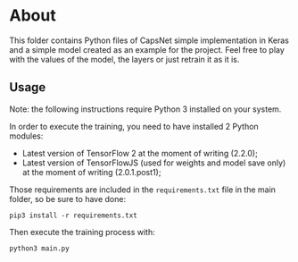 # About
This folder contains Python files of CapsNet simple implementation in Keras and a simple model created as an example for the project. Feel free to play with the values of the model, the layers or just retrain it as it is.

## Usage
Note: the following instructions require Python 3 installed on your system.

In order to execute the training, you need to have installed 2 Python modules:
- Latest version of TensorFlow 2 at the moment of writing (2.2.0);
- Latest version of TensorFlowJS (used for weights and model save only) at the moment of writing (2.0.1.post1);

Those requirements are included in the `requirements.txt` file in the main folder, so be sure to have done:
```
pip3 install -r requirements.txt
```

Then execute the training process with:
```
python3 main.py
```